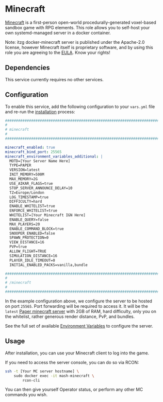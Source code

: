 <!--
SPDX-FileCopyrightText: 2025 XHawk87

SPDX-License-Identifier: AGPL-3.0-or-later
-->

# Minecraft

[Minecraft](https://docker-minecraft-server.readthedocs.io) is a first-person open-world procedurally-generated voxel-based sandbox game with RPG elements. This role allows you to self-host your own systemd-managed server in a docker container.

Note: itzg docker-minecraft server is published under the Apache-2.0 license, however Minecraft itself is proprietary software, and by using this role you are agreeing to the [EULA](https://www.minecraft.net/en-us/eula). Know your rights!


## Dependencies

This service currently requires no other services.


## Configuration

To enable this service, add the following configuration to your `vars.yml` file and re-run the [installation](../installing.md) process:

```yaml
########################################################################
#                                                                      #
# minecraft                                                            #
#                                                                      #
########################################################################

minecraft_enabled: true
minecraft_bind_port: 25565
minecraft_environment_variables_additional: |
  MOTD=[Your Server Name Here]
  TYPE=PAPER
  VERSION=latest
  INIT_MEMORY=500M
  MAX_MEMORY=2G
  USE_AIKAR_FLAGS=true
  STOP_SERVER_ANNOUNCE_DELAY=10
  TZ=Europe/London
  LOG_TIMESTAMP=true
  DIFFICULTY=hard
  ENABLE_WHITELIST=true
  ENFORCE_WHITELIST=true
  WHITELIST=[Your Minecraft IGN Here]
  ENABLE_QUERY=false
  MAX_PLAYERS=20
  ENABLE_COMMAND_BLOCK=true
  SNOOPER_ENABLED=false
  SPAWN_PROTECTION=0
  VIEW_DISTANCE=16
  PVP=true
  ALLOW_FLIGHT=TRUE
  SIMULATION_DISTANCE=16
  PLAYER_IDLE_TIMEOUT=0
  INITIAL_ENABLED_PACKS=vanilla,bundle

########################################################################
#                                                                      #
# /minecraft                                                           #
#                                                                      #
########################################################################
```

In the example configuration above, we configure the server to be hosted on port `25565`. Port forwarding will be required to access it. It will be the `latest` [Paper minecraft server](https://papermc.io/) with 2GB of RAM, hard difficulty, only you on the whitelist, rather generous render distance, PvP, and bundles.

See the full set of available [Environment Variables](https://docker-minecraft-server.readthedocs.io/en/latest/variables/) to configure the server.


## Usage

After installation, you can use your Minecraft client to log into the game. 

If you need to access the server console, you can do so via RCON:

```bash
ssh -t [Your MC server hostname] \
    sudo docker exec -it mash-minecraft \
        rcon-cli
```

You can then give yourself Operator status, or perform any other MC commands you wish.

